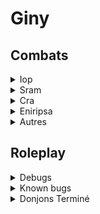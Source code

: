 

# Giny 


## Combats

<details><summary>Iop</summary>
<p>

 | Nom   |      Etat     | Commentaire
|----------|:-------------:|:-------------:|
| Pression | ![alt text](https://img.shields.io/badge/Done-green) | 
| Fracture | ![alt text](https://img.shields.io/badge/Bug-red) | Bug zone
| Bond | ![alt text](https://img.shields.io/badge/Done-green) | 
| Détermination | ![alt text](https://img.shields.io/badge/Done-green) | 
| Déferlement | ![alt text](https://img.shields.io/badge/Done-green) | 
| Anneau destructeur | ![alt text](https://img.shields.io/badge/Done-green) | 
| Epée divine | ![alt text](https://img.shields.io/badge/Done-green) | 
| Couperet| ![alt text](https://img.shields.io/badge/Done-green) | 
| Epée destructrice | ![alt text](https://img.shields.io/badge/Done-green) | 
| Accumulation | ![alt text](https://img.shields.io/badge/Done-green) | 
| Intimidiation| ![alt text](https://img.shields.io/badge/Done-green) | 
| Conquête | ![alt text](https://img.shields.io/badge/Done-green) |
| Souffle| ![alt text](https://img.shields.io/badge/Done-green) | 
| Violence| ![alt text](https://img.shields.io/badge/Done-green) | 
| Massacre |![alt text](https://img.shields.io/badge/Done-green) | 
| Rassemblement | ![alt text](https://img.shields.io/badge/Done-green) | 
| Concentration| ![alt text](https://img.shields.io/badge/Done-green) |
| Epée du jugement| ![alt text](https://img.shields.io/badge/Done-green) |
| Ferveur| ![alt text](https://img.shields.io/badge/Done-green) |
| Menace| ![alt text](https://img.shields.io/badge/Done-green) | 
| Friction| ![alt text](https://img.shields.io/badge/Done-green) | Last Atk criterion (interactions menace)
| Coup pour coup|![alt text](https://img.shields.io/badge/Done-green) | Attention Modif CastSpell_1017
| Duel| ![alt text](https://img.shields.io/badge/Done-green) | 
| Emprise| ![alt text](https://img.shields.io/badge/Done-green) | 
| Tempête de puissance| ![alt text](https://img.shields.io/badge/Done-green) | 
| Tumulte| ![alt text](https://img.shields.io/badge/Done-green) | 
| Epée celeste| ![alt text](https://img.shields.io/badge/Done-green) | 
| Zénith| ![alt text](https://img.shields.io/badge/Done-green) | 
| Puissance| ![alt text](https://img.shields.io/badge/Done-green) | 
| Vertue| ![alt text](https://img.shields.io/badge/Done-green) | 
| Precipitation| ![alt text](https://img.shields.io/badge/Done-green) | 
| Agitation| ![alt text](https://img.shields.io/badge/Done-green) | 
| Fustigation| ![alt text](https://img.shields.io/badge/Done-green) | 
| Endurance| ![alt text](https://img.shields.io/badge/Done-green) | 
| Epée de iop| ![alt text](https://img.shields.io/badge/Done-green) | 
| Pugilat| ![alt text](https://img.shields.io/badge/Done-green) | 
| Vitalité| ![alt text](https://img.shields.io/badge/Done-green) | 
| Vindicte| ![alt text](https://img.shields.io/badge/Done-green) | 
| Epée du destin| ![alt text](https://img.shields.io/badge/Done-green) | 
| Tannée| ![alt text](https://img.shields.io/badge/Done-green) | 
| Fendoir| ![alt text](https://img.shields.io/badge/Done-green) | 
| Sentence| ![alt text](https://img.shields.io/badge/Done-green) | 
| Colère de iop| ![alt text](https://img.shields.io/badge/Done-green) | 
| Fureur| ![alt text](https://img.shields.io/badge/Done-green) | 

</p>
</details>

<details><summary>Sram</summary>
<p>

 | Nom   |      Etat     | Commentaire
|----------|:-------------:|:-------------:|
| Truandrie | ![alt text](https://img.shields.io/badge/Done-green) | 
| Chausse Trape | ![alt text](https://img.shields.io/badge/Done-green) | A vérifier
| Piege Sournois | ![alt text](https://img.shields.io/badge/Done-green) |
| Invisiblité | ![alt text](https://img.shields.io/badge/Done-green) |  A vérifier
| Brume | ![alt text](https://img.shields.io/badge/Done-green) |
| Poison Insidieux | ![alt text](https://img.shields.io/badge/Done-green) | 
| Toxines  | ![alt text](https://img.shields.io/badge/Done-green) | 
| Piège Insidieux  | ![alt text](https://img.shields.io/badge/Done-green) | 
| Arnaque | ![alt text](https://img.shields.io/badge/Done-green) | 
| Coup Sournois | ![alt text](https://img.shields.io/badge/Done-green) | 
| Coupe Gorge | ![alt text](https://img.shields.io/badge/Done-green) | 
| Double | ![alt text](https://img.shields.io/badge/Done-green) | 
| Comploteur|![alt text](https://img.shields.io/badge/Done-green) |
| Piège Fangeux|![alt text](https://img.shields.io/badge/Done-green) | Heal & Dispatch bizzarement codé...
| Larcin | ![alt text](https://img.shields.io/badge/Done-green) | 
| Piège de masse | ![alt text](https://img.shields.io/badge/Done-green) | 
| Extorsion | ![alt text](https://img.shields.io/badge/Done-green) | 
| Cruauté | ![alt text](https://img.shields.io/badge/Done-green) | 
| Guet-apens | ![alt text](https://img.shields.io/badge/Done-green) | 
| Piège Funeste | ![alt text](https://img.shields.io/badge/Done-green) |  A vérifier
| Epidémie | ![alt text](https://img.shields.io/badge/Bug-red) | Pas loin (problème zone)
| Piège à Fragmentation | ![alt text](https://img.shields.io/badge/Done-green) | A vérifier
| Fourberie | ![alt text](https://img.shields.io/badge/Done-green) |
| Piège d'imobilisation | ![alt text](https://img.shields.io/badge/Done-green) |
| Fausse commune | ![alt text](https://img.shields.io/badge/Done-green) |
| Fourvoiement | ![alt text](https://img.shields.io/badge/Done-green) |
| Injection toxique | ![alt text](https://img.shields.io/badge/Done-green) |
| Piège Répulsif | ![alt text](https://img.shields.io/badge/Done-green) |
| Poisse | ![alt text](https://img.shields.io/badge/Done-green) |
| Peur | ![alt text](https://img.shields.io/badge/Done-green) |
| Méprise | ![alt text](https://img.shields.io/badge/Done-green) |
| Concentration de Chakra| ![alt text](https://img.shields.io/badge/Done-green) |
| Manigance| ![alt text](https://img.shields.io/badge/Done-green) |
| Perquisition | ![alt text](https://img.shields.io/badge/Done-green) | Heal & Dispatch bizzarement codé...
| Calamité| ![alt text](https://img.shields.io/badge/Done-green) |
| Piège Scélérat| ![alt text](https://img.shields.io/badge/Done-green) |
| Perquisition | ![alt text](https://img.shields.io/badge/Done-green) | Heal & Dispatch bizzarement codé...
| Attaque Mortelle| ![alt text](https://img.shields.io/badge/Done-green) |
| Effraction| ![alt text](https://img.shields.io/badge/Done-green) |
| Piège Mortel| ![alt text](https://img.shields.io/badge/Done-green) | 
| Perfidie| ![alt text](https://img.shields.io/badge/Done-green) | A vérifier
| Dérobade| ![alt text](https://img.shields.io/badge/Done-green) | 
| Marque Mortuaire| ![alt text](https://img.shields.io/badge/Bug-red) |
</p>
</details>

<details><summary>Cra</summary>
<p>

### Cra
 
 | Nom   |      Etat     | Commentaire
|----------|:-------------:|:-------------:|
| Flèche Magique | ![alt text](https://img.shields.io/badge/WIP-orange) | Buff PO étrange quand passe tour 
| Flèche de Concentration| ![alt text](https://img.shields.io/badge/Done-green) | 
| Flèche de Recul | ![alt text](https://img.shields.io/badge/Done-green) | 
| Flèche Erosive | ![alt text](https://img.shields.io/badge/Done-green) | 
| Flèche de Dispersion | ![alt text](https://img.shields.io/badge/Done-green) | 
| Représailles | ![alt text](https://img.shields.io/badge/Done-green) | 
| Flèche Glacée | ![alt text](https://img.shields.io/badge/Done-green) | 
| Flèche Paralysante | ![alt text](https://img.shields.io/badge/Done-green) | 
| Flèche Enflammée | ![alt text](https://img.shields.io/badge/Done-green) | 
| Flèche Répulsive | ![alt text](https://img.shields.io/badge/Done-green) | 
| Tir Eloigné | ![alt text](https://img.shields.io/badge/Done-green) | 
| Acuité Absolue| ![alt text](https://img.shields.io/badge/Bug-red) | DisableLOS not handled
| Tir Eloigné | ![alt text](https://img.shields.io/badge/Done-green) | 
| Flèche d'Expiation | ![alt text](https://img.shields.io/badge/Done-green) | 
| Flèche de Rédemption | ![alt text](https://img.shields.io/badge/Done-green) | 
| Oeil de Taupe| ![alt text](https://img.shields.io/badge/Done-green) | 
| Flèche Ecrasante | ![alt text](https://img.shields.io/badge/Done-green) | 
| Tir Critique | ![alt text](https://img.shields.io/badge/Done-green) | 
| Balise de Rappel | ![alt text](https://img.shields.io/badge/Done-green) | Problème affichage séquence ?
| Flèche d'immobilisation| ![alt text](https://img.shields.io/badge/Bug-red) | StealMP not handled
| Flèche Assaillante | ![alt text](https://img.shields.io/badge/Done-green) |
| Flèche Punitive | ![alt text](https://img.shields.io/badge/Done-green) |
| Flèche Punitive | ![alt text](https://img.shields.io/badge/Done-green) |
| Fleche du Jugement  | ![alt text](https://img.shields.io/badge/Done-green) |
| Tir Puissant | ![alt text](https://img.shields.io/badge/Done-green) |
| Balise Tactique | ![alt text](https://img.shields.io/badge/Bug-red) | Subit 2x moins de dégats alliés
| Flèche Harcelante | ![alt text](https://img.shields.io/badge/Done-green) |
| Flèche Massacrante | ![alt text](https://img.shields.io/badge/Done-green) |
| Flèche Empoisonnée | ![alt text](https://img.shields.io/badge/Done-green) |
| Flèche Curative | ![alt text](https://img.shields.io/badge/Bug-red) | Heal Buff not handled
| Flèche Persecutrice | ![alt text](https://img.shields.io/badge/Done-green) |
| Flèche Tyranique |![alt text](https://img.shields.io/badge/Done-green) |
| Flèche Destructrice | ![alt text](https://img.shields.io/badge/Done-green) |
| Tir de Barrage | ![alt text](https://img.shields.io/badge/Done-green) |
| Flèche Absorbante | ![alt text](https://img.shields.io/badge/Done-green) |
| Flèche Dévorante | ![alt text](https://img.shields.io/badge/Bug-red) | Ordre des effets
| Flèche Cinglante | ![alt text](https://img.shields.io/badge/Done-green) |
| Flèche de Repli | ![alt text](https://img.shields.io/badge/Done-green) |
| Flèche Ralentissante | ![alt text](https://img.shields.io/badge/Done-green) |
| Flèche Percutante | ![alt text](https://img.shields.io/badge/Done-green) |
| Flèche Complice | ![alt text](https://img.shields.io/badge/Done-green) |
| Flèche D'Abolition | ![alt text](https://img.shields.io/badge/Done-green) |
| Flèche Explosive | ![alt text](https://img.shields.io/badge/Done-green) |
| Flèche Fulminante |![alt text](https://img.shields.io/badge/Bug-red) | Ne boost pas le sort
| Maîtrise de l'Arc | ![alt text](https://img.shields.io/badge/Done-green) |
| Sentinelle | ![alt text](https://img.shields.io/badge/Done-green) |
</p>
</details>


<details><summary>Eniripsa</summary>
<p>
 
 * Calcul du heal incorrect

 | Nom   |      Etat     | Commentaire
|----------|:-------------:|:-------------:|
| Mot Alternatif | ![alt text](https://img.shields.io/badge/Done-green) | 
| Mot Marquant | ![alt text](https://img.shields.io/badge/Bug-red) | Glyphe
| Mot d'Amitié | ![alt text](https://img.shields.io/badge/Bug-red) | Trigger X
| Mot d'Affection | ![alt text](https://img.shields.io/badge/Bug-red) | Trigger X
| Mot Blessant | ![alt text](https://img.shields.io/badge/Done-green) | 
| Mot Tabou | ![alt text](https://img.shields.io/badge/Done-green) | 
| Mot de Frayeur | ![alt text](https://img.shields.io/badge/Done-green) | 
| Mot de Séduction | ![alt text](https://img.shields.io/badge/Bug-red) | 
| Mot Stimulant | ![alt text](https://img.shields.io/badge/Done-green) | Etat stimulé ? 
| Mot d'Abnégation | ![alt text](https://img.shields.io/badge/Bug-red) | Heal buff
| Mot Brutal | ![alt text](https://img.shields.io/badge/Done-green) | 
| Mot Pernicieux | ![alt text](https://img.shields.io/badge/Done-green) | 
| Mot de Jouvence | ![alt text](https://img.shields.io/badge/Done-green) | 
| Mot Défendu | ![alt text](https://img.shields.io/badge/Done-green) | 
| Mot Séléctif | ![alt text](https://img.shields.io/badge/Done-green) |
| Mot Impartial | ![alt text](https://img.shields.io/badge/Done-green) |
| Mot Eclatant | ![alt text](https://img.shields.io/badge/Done-green) |
| Mot Retentissant | ![alt text](https://img.shields.io/badge/Done-green) |
| Mot de Prévention | ![alt text](https://img.shields.io/badge/Done-green) |
| Mot d'Entraide | ![alt text](https://img.shields.io/badge/Bug-red) | 
| Mot Secret | ![alt text](https://img.shields.io/badge/Done-green) |
| Mot d'Agonie | ![alt text](https://img.shields.io/badge/Done-green) |
| Mot Turbulant | ![alt text](https://img.shields.io/badge/Done-green) |
| Mot Espiègle | ![alt text](https://img.shields.io/badge/Done-green) |
| Mot d'Immobilisation | ![alt text](https://img.shields.io/badge/Done-green) |
| Mot Vivifiant | ![alt text](https://img.shields.io/badge/Bug-red) | EON
| Mot Déroutant | ![alt text](https://img.shields.io/badge/Done-green) |
| Mot Furieux | ![alt text](https://img.shields.io/badge/Done-green) |
| Mot Tournoyant| ![alt text](https://img.shields.io/badge/Done-green) |
| Mot Tourbillonant| ![alt text](https://img.shields.io/badge/Done-green) |
| Mot Fracassant| ![alt text](https://img.shields.io/badge/Done-green) |
| Mot Accablant| ![alt text](https://img.shields.io/badge/Done-green) |
| Mot de Silence| ![alt text](https://img.shields.io/badge/Done-green) |
| Mot Sacrificiel | ![alt text](https://img.shields.io/badge/Bug-red) |
| Mot de Regénération| ![alt text](https://img.shields.io/badge/Done-green) |
| Mot d'Envol | ![alt text](https://img.shields.io/badge/Unknown-blue) |
| Mot de Ralliement| ![alt text](https://img.shields.io/badge/Unknown-blue) |
| Mot Revitalisant | ![alt text](https://img.shields.io/badge/Unknown-blue) |
| Mot Galvanisant| ![alt text](https://img.shields.io/badge/Unknown-blue) |
| Mot de Reconstitution | ![alt text](https://img.shields.io/badge/Done-green) |
| Marque de Solidaritée| ![alt text](https://img.shields.io/badge/Unknown-blue) |
</p>
</details>


<details><summary>Autres</summary>
<p>
 
### Autres

 | Nom   |      Etat     | Commentaire
|----------|:-------------:|:-------------:|
| Maîtrise d'arme | ![alt text](https://img.shields.io/badge/Done-green) | 
| Dofus Emeraude | ![alt text](https://img.shields.io/badge/Done-green) | (à vérifier)
| Dofus Abyssal | ![alt text](https://img.shields.io/badge/Done-green) | (à vérifier)
| Dofus Argenté | ![alt text](https://img.shields.io/badge/Done-green) | (à vérifier)
| Dofus Argenté Scintillant | ![alt text](https://img.shields.io/badge/Done-green) | (à vérifier)
| Dofus Nébuleux | ![alt text](https://img.shields.io/badge/Bug-red) | Problème d'affichage du client
| Dofus Ocre | ![alt text](https://img.shields.io/badge/Bug-red) | Problème attribution PA

</p>
</details>

## Roleplay

<details><summary>Debugs</summary>
<p>

 | Nom  |      Etat     |  Commentaire  
|----------|:-------------:|:-------------:|
| Creation et supression personnage | ![alt text](https://img.shields.io/badge/Done-green)  |
| Entitée carte |   ![alt text](https://img.shields.io/badge/Done-green) | 
| Déplacement carte |   ![alt text](https://img.shields.io/badge/Done-green)    | Teleport on same map ?
| Titres | ![alt text](https://img.shields.io/badge/Done-green)  | 
| Ornements | ![alt text](https://img.shields.io/badge/Done-green)   |
| Mode marchand  | ![alt text](https://img.shields.io/badge/Started-orange)   | (exchange todo)
| Inventaire | ![alt text](https://img.shields.io/badge/Done-green)   |
| Panoplies | ![alt text](https://img.shields.io/badge/Todo-red)  |
| Groupes | ![alt text](https://img.shields.io/badge/Done-green)   |
| Succes  |![alt text](https://img.shields.io/badge/Todo-red)  |
| HDV |![alt text](https://img.shields.io/badge/Started-orange) | Bug with item UID
| Banques  |![alt text](https://img.shields.io/badge/Done-green)   |
| Potions de changements | ![alt text](https://img.shields.io/badge/Todo-red) |
| Elements interactifs (logique) | ![alt text](https://img.shields.io/badge/Done-green)  |
| Zaap & Zaapis | ![alt text](https://img.shields.io/badge/Done-green)   |
| Stats | ![alt text](https://img.shields.io/badge/Done-green)    | Think about vitality ?
| Quêtes | ![alt text](https://img.shields.io/badge/Todo-red)  |
| NPCS  |![alt text](https://img.shields.io/badge/Done-green)  
| Donjons modulaires | ![alt text](https://img.shields.io/badge/Done-green) | Verify rules
| Sorts & Variantes | ![alt text](https://img.shields.io/badge/Done-green)   |
| Objets vivants | ![alt text](https://img.shields.io/badge/Started-orange)  | Missing few skin Id(s)
| Pokéfus | ![alt text](https://img.shields.io/badge/Started-orange)  | Controlable fighter
| Aparats | ![alt text](https://img.shields.io/badge/Todo-red)  |
| Kolizeum  | ![alt text](https://img.shields.io/badge/Todo-red) |
| Criterions | ![alt text](https://img.shields.io/badge/Started-orange)  | Missings fews
| Chat | ![alt text](https://img.shields.io/badge/Started-orange)   | Missing channels
| FM | ![alt text](https://img.shields.io/badge/Todo-red)   |
| Craft | ![alt text](https://img.shields.io/badge/Todo-red)|
| Metiers (logique) | ![alt text](https://img.shields.io/badge/Done-green)  |
| Almanax | ![alt text](https://img.shields.io/badge/Todo-red) |
| Havre sac | ![alt text](https://img.shields.io/badge/Todo-red) |
| Songes infinis | ![alt text](https://img.shields.io/badge/Todo-red) |
| Liste d'amis | ![alt text](https://img.shields.io/badge/Todo-red) |
| Maisons | ![alt text](https://img.shields.io/badge/Todo-red) |
| Monstres | ![alt text](https://img.shields.io/badge/Done-green)  |
| Echanges | ![alt text](https://img.shields.io/badge/Done-green)  |
| Racourcis | ![alt](https://img.shields.io/badge/Done-green) |
| Guildes | ![alt text](https://img.shields.io/badge/Todo-red) |
| Alliances | ![alt text](https://img.shields.io/badge/Todo-red) |
| Cellule de placement | ![alt text](https://img.shields.io/badge/Done-green)  |
| IA Monstres |  ![alt text](https://img.shields.io/badge/Started-orange)   | 

</p>
</details>


<details><summary>Known bugs</summary>
<p>
 
 * Equiper items avec critères (fonctionne mal)
 
</p>
</details>
 
<details><summary>Donjons Terminé</summary>
<p>
 
 * Bouftous
 * Korriandre
 * Royalmouth
 
</p>
</details>
 


